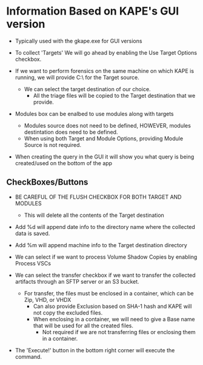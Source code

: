 # Information Based on KAPE's GUI version

- Typically used with the gkape.exe for GUI versions

- To collect 'Targets' We will go ahead by enabling the Use Target Options checkbox.
- If we want to perform forensics on the same machine on which KAPE is running, we will provide C:\ for the Target source.
  - We can select the target destination of our choice.
    - All the triage files will be copied to the Target destination that we provide.

- Modules box can be enalbed to use modules along with targets
  - Modules source does not need to be defined, HOWEVER, modules destintation does need to be defined.
  - When using both Target and Module Options, providing Module Source is not required.

- When creating the query in the GUI it will show you what query is being created/used on the bottom of the app

## CheckBoxes/Buttons

- BE CAREFUL OF THE FLUSH CHECKBOX FOR BOTH TARGET AND MODULES
  - This will delete all the contents of the Target destination
- Add %d will append date info to the directory name where the collected data is saved.
- Add %m will append machine info to the Target destination directory

- We can select if we want to process Volume Shadow Copies by enabling Process VSCs

- We can select the transfer checkbox if we want to transfer the collected artifacts through an SFTP server or an S3 bucket.
  - For transfer, the files must be enclosed in a container, which can be Zip, VHD, or VHDX
    - Can also provide Exclusion based on SHA-1 hash and KAPE will not copy the excluded files.
    - When enclosing in a container, we will need to give a Base name that will be used for all the created files.
      - Not required if we are not transferring files or enclosing them in a container.

- The 'Execute!' button in the bottom right corner will execute the command.
